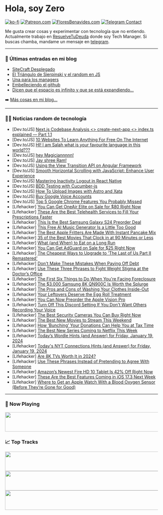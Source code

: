 # Hola, soy Zero

[![ko-fi](https://ko-fi.com/img/githubbutton_sm.svg)](https://ko-fi.com/J3J4N0LUK)
[![Patreon.com](https://img.shields.io/endpoint.svg?url=https%3A%2F%2Fshieldsio-patreon.vercel.app%2Fapi%3Fusername%3Dzerodragon%26type%3Dpatrons&style=for-the-badge)](https://patreon.com/zerodragon)
[![FloresBenavides.com](https://img.shields.io/website?down_message=oops&label=MiBlog&style=for-the-badge&up_message=online&url=https%3A%2F%2Ffloresbenavides.com)](https://floresbenavides.com)
[![Telegram Contact](https://img.shields.io/badge/escr%C3%ADbeme-ZeroDragon-%2326A5E4?style=for-the-badge&logo=telegram)](https://t.me/zerodragon)

Me gusta crear cosas y experimentar con tecnología que no entiendo.
Actualmente trabajo en [ResuelveTuDeuda](http://github.com/resuelve) donde soy Tech Manager.
Si buscas chamba, mandame un mensaje en [telegram](https://t.me/zerodragon).

---

### 📕 Últimas entradas en mi blog
<!-- BLOG-POST-LIST:START -->
- [SiteCraft Desplegado](https://floresbenavides.com/sitecraft-desplegado/)
- [El Triángulo de Sierpinski y el random en JS](https://floresbenavides.com/el-triangulo-de-sierpinski-y-el-random-en-js/)
- [Una para los managers](https://floresbenavides.com/una-para-los-managers/)
- [Embelleciendo el github](https://floresbenavides.com/embelleciendo-el-github/)
- [Dicen que el espacio es infinito y que se está expandiendo…](https://floresbenavides.com/dicen-que-el-espacio-es-infinito-y-que-se-esta-expandiendo/)
<!-- BLOG-POST-LIST:END -->

➡️ [Más cosas en mi blog...](https://floresbenavides.com)

---

### 👨‍💻 Noticias random de tecnología
<!-- TECH-POSTS:START -->
- [Dev.to/JS] [Next.js Codebase Analysis &lt;&gt; create-next-app &lt;&gt; index.ts explained — Part 1.1](https://dev.to/ramunarasinga/nextjs-codebase-analysis-create-next-app-indexts-explained-part-11-7do)
- [Dev.to/JS] [10 Websites To Learn Anything For Free On The Internet](https://dev.to/durgesh4993/10-websites-to-learn-anything-for-free-on-the-internet-4ahe)
- [Dev.to/JS] [HI! I am Salah what is your favourite language in this world???](https://dev.to/salah-haji/hi-i-am-salah-what-is-your-favourite-language-in-this-world-3pk3)
- [Dev.to/JS] [hey Magiciannnnn!](https://dev.to/priyancydey/hey-magiciannnnn-j7b)
- [Dev.to/JS] [Jay shree Ram!](https://dev.to/priyancydey/jay-shree-ram-2phk)
- [Dev.to/JS] [Using the View Transition API on Angular Framework](https://dev.to/diogom/using-the-view-transition-api-on-angular-framework-2ip3)
- [Dev.to/JS] [Smooth Horizontal Scrolling with JavaScript: Enhance User Experience](https://dev.to/r4nd3l/smooth-horizontal-scrolling-with-javascript-enhance-user-experience-lf4)
- [Dev.to/JS] [Mastering Inactivity Logout in React Native](https://dev.to/royged/mastering-inactivity-logout-in-react-native-2hk3)
- [Dev.to/JS] [BDD Testing with Cucumber-js](https://dev.to/keploy/bdd-testing-with-cucumber-js-2n5o)
- [Dev.to/JS] [How To Upload Images with Astro and Xata](https://dev.to/reeshee/how-to-upload-images-with-astro-and-xata-59i)
- [Dev.to/JS] [Buy Google Voice Accounts](https://dev.to/claudecastro45/buy-google-voice-accounts-1jc5)
- [Dev.to/JS] [Top 5 Google Chrome Features You Probably Missed](https://dev.to/proflead/top-5-google-chrome-features-you-probably-missed-226f)
- [Lifehacker] [You Can Get OneAir Elite on Sale for $80 Right Now](https://lifehacker.com/oneair-elite-sale)
- [Lifehacker] [These Are the Best Telehealth Services to Fill Your Prescriptions Faster](https://lifehacker.com/health/best-telehealth-services-to-get-prescriptions-remotely)
- [Lifehacker] [This Is the Best Samsung Galaxy S24 Preorder Deal](https://lifehacker.com/tech/the-best-samsung-galaxy-s24-preorder-deal)
- [Lifehacker] [This Free AI Music Generator Is a Little Too Good](https://lifehacker.com/tech/generate-free-ai-music-with-suno)
- [Lifehacker] [The Best Apple Fritters Are Made With Instant Pancake Mix](https://lifehacker.com/food-drink/the-easiest-apple-fritter-recipe)
- [Lifehacker] [35 of the Best Movies That Clock in at 90 Minutes or Less](https://lifehacker.com/entertainment/the-best-movies-under-90-minutes)
- [Lifehacker] [What &lpar;and When&rpar; to Eat on a Long Run](https://lifehacker.com/health/what-and-when-to-eat-on-a-long-run)
- [Lifehacker] [You Can Get AdGuard on Sale for $25 Right Now](https://lifehacker.com/adguard-sale)
- [Lifehacker] [The Cheapest Ways to Upgrade to &#39;The Last of Us Part II Remastered&#39;](https://lifehacker.com/entertainment/the-cheapest-ways-to-upgrade-to-the-last-of-us-ii-remastered)
- [Lifehacker] [Don&#39;t Make These Mistakes When Paying Off Debt](https://lifehacker.com/money/mistakes-to-avoid-when-paying-off-debt)
- [Lifehacker] [Use These Three Phrases to Fight Weight Stigma at the Doctor’s Office](https://lifehacker.com/health/how-to-fight-weight-stigma-at-doctors-office)
- [Lifehacker] [The First Six Things to Do When You&#39;re Facing Foreclosure](https://lifehacker.com/money/do-these-things-when-facing-foreclosure)
- [Lifehacker] [The $3,000 Samsung 8K QN900C Is Worth the Splurge](https://lifehacker.com/tech/samsung-8k-qn900c-review)
- [Lifehacker] [The Pros and Cons of Washing Your Clothes Inside-Out](https://lifehacker.com/home/the-pros-and-cons-of-washing-your-clothes-inside-out)
- [Lifehacker] [Your Leftovers Deserve the Egg Roll Treatment](https://lifehacker.com/food-drink/egg-roll-leftovers)
- [Lifehacker] [You Can Now Preorder the Apple Vision Pro](https://lifehacker.com/tech/you-can-now-preorder-the-apple-vision-pro)
- [Lifehacker] [Turn Off This Discord Setting If You Don&#39;t Want Others Recording Your Voice](https://lifehacker.com/tech/how-to-turn-off-discord-clips)
- [Lifehacker] [The Best Security Cameras You Can Buy Right Now](https://lifehacker.com/tech/the-best-security-cameras)
- [Lifehacker] [The Best New Movies to Stream This Weekend](https://lifehacker.com/entertainment/best-new-movies-stream-this-weekend)
- [Lifehacker] [How ‘Bunching’ Your Donations Can Help You at Tax Time](https://lifehacker.com/money/what-is-donation-bunching-in-taxes)
- [Lifehacker] [The Best New Series Coming to Netflix This Week](https://lifehacker.com/entertainment/best-new-series-coming-to-netflix-this-week)
- [Lifehacker] [Today’s Wordle Hints &lpar;and Answer&rpar; for Friday, January 19, 2024](https://lifehacker.com/entertainment/wordle-answer-today-january-19-2024)
- [Lifehacker] [Today&#39;s NYT Connections Hints &lpar;and Answer&rpar; for Friday, January 19, 2024](https://lifehacker.com/entertainment/nyt-connections-answer-today-january-19-2024)
- [Lifehacker] [Are 8K TVs Worth It in 2024?](https://lifehacker.com/tech/are-8k-tvs-worth-it-in-2024)
- [Lifehacker] [Use These Phrases Instead of Pretending to Agree With Someone](https://lifehacker.com/health/how-to-politely-disagree-with-someone)
- [Lifehacker] [Amazon’s Newest Fire HD 10 Tablet Is 42% Off Right Now](https://lifehacker.com/tech/amazon-fire-hd-10-tablet-lowest-price-ever)
- [Lifehacker] [These Are the Best Features Coming in iOS 17.3 Next Week](https://lifehacker.com/tech/best-features-coming-in-the-new-ios)
- [Lifehacker] [Where to Get an Apple Watch With a Blood Oxygen Sensor &lpar;Before They’re Gone for Good&rpar;](https://lifehacker.com/tech/apple-watch-series-9-ultra-2-with-a-blood-oxygen-sensor)<!-- TECH-POSTS:END -->

---

### 🎵 Now Playing
<a href="https://spotify-now-playing-dun.vercel.app/now-playing?open"><img src="https://spotify-now-playing-dun.vercel.app/now-playing" width="540" height="64"></a>

### 📈 Top Tracks
<a href="https://spotify-now-playing-dun.vercel.app/top-tracks?i=1&open"><img src="https://spotify-now-playing-dun.vercel.app/top-tracks?i=1" width="540" height="64"></a>
<a href="https://spotify-now-playing-dun.vercel.app/top-tracks?i=2&open"><img src="https://spotify-now-playing-dun.vercel.app/top-tracks?i=2" width="540" height="64"></a>
<a href="https://spotify-now-playing-dun.vercel.app/top-tracks?i=3&open"><img src="https://spotify-now-playing-dun.vercel.app/top-tracks?i=3" width="540" height="64"></a>

